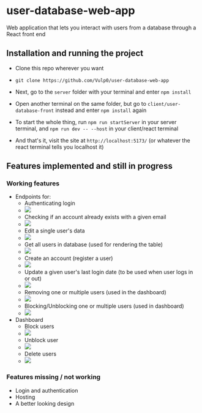 # user-database-web-app

Web application that lets you interact with users from a database through a React front end

## Installation and running the project

* Clone this repo wherever you want

* `git clone https://github.com/Vulp0/user-database-web-app`

* Next, go to the `server` folder with your terminal and enter `npm install`

* Open another terminal on the same folder, but go to `client/user-database-front` instead and enter `npm install` again

* To start the whole thing, run `npm run startServer` in your server terminal, and `npm run dev -- --host` in your client/react terminal

* And that's it, visit the site at `http://localhost:5173/` (or whatever the react terminal tells you localhost it)

## Features implemented and still in progress

### Working features
* Endpoints for:
    * Authenticating login
    * ![](/sc/loginAuth.png)
    * Checking if an account already exists with a given email
    * ![](/sc/accountExist.png)
    * Edit a single user's data
    * ![](/sc/editUser.png)
    * Get all users in database (used for rendering the table)
    * ![](/sc/getAll.png)
    * Create an account (register a user)
    * ![](/sc/createUser.png)
    * Update a given user's last login date (to be used when user logs in or out)
    * ![](/sc/updateLLoginDate.png)
    * Removing one or multiple users (used in the dashboard)
    * ![](/sc/removeUser.png)
    * Blocking/Unblocking one or multiple users (used in dashboard)
    * ![](/sc/userUnlocker.png)
* Dashboard
    * Block users
    * ![](/sc/blocking.gif)
    * Unblock user
    * ![](/sc/unblocking.gif)
    * Delete users
    * ![](/sc/removing.gif)

### Features missing / not working
* Login and authentication
* Hosting
* A better looking design
